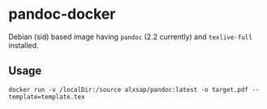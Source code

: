 # pandoc-docker
Debian (sid) based image having `pandoc` (2.2 currently) and `texlive-full` installed.

## Usage
`docker run -v /localDir:/source alxsap/pandoc:latest -o target.pdf --template=template.tex`
